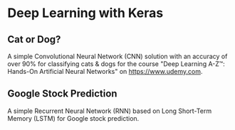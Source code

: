 # Deep Learning with Keras

## Cat or Dog?

A simple Convolutional Neural Network (CNN) solution with an accuracy of over 90% for classifying cats & dogs for the course "Deep Learning A-Z™: Hands-On Artificial Neural Networks" on https://www.udemy.com.  

## Google Stock Prediction

A simple Recurrent Neural Network (RNN) based on Long Short-Term Memory (LSTM) for Google stock prediction. 


